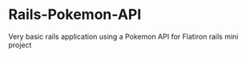 # Rails-Pokemon-API
Very basic rails application using a Pokemon API for Flatiron rails mini project
